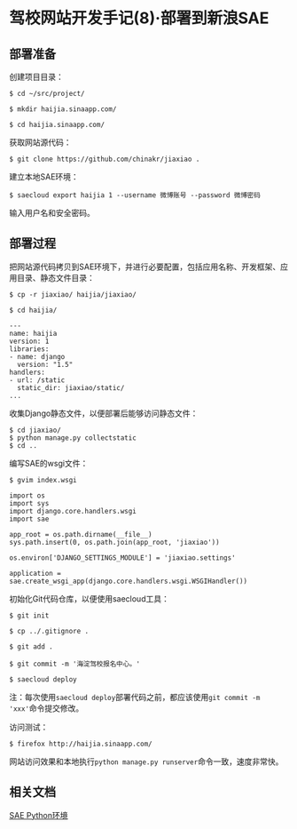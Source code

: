 # 驾校网站开发手记(8)·部署到新浪SAE

## 部署准备

创建项目目录：

    $ cd ~/src/project/

    $ mkdir haijia.sinaapp.com/

    $ cd haijia.sinaapp.com/

获取网站源代码：

    $ git clone https://github.com/chinakr/jiaxiao .

建立本地SAE环境：

    $ saecloud export haijia 1 --username 微博账号 --password 微博密码

输入用户名和安全密码。

## 部署过程

把网站源代码拷贝到SAE环境下，并进行必要配置，包括应用名称、开发框架、应用目录、静态文件目录：

    $ cp -r jiaxiao/ haijia/jiaxiao/

    $ cd haijia/

    ---
    name: haijia
    version: 1
    libraries:
    - name: django
      version: "1.5"
    handlers:
    - url: /static
      static_dir: jiaxiao/static/
    ...

收集Django静态文件，以便部署后能够访问静态文件：

    $ cd jiaxiao/
    $ python manage.py collectstatic
    $ cd ..

编写SAE的wsgi文件：

    $ gvim index.wsgi

    import os
    import sys
    import django.core.handlers.wsgi
    import sae

    app_root = os.path.dirname(__file__)
    sys.path.insert(0, os.path.join(app_root, 'jiaxiao'))

    os.environ['DJANGO_SETTINGS_MODULE'] = 'jiaxiao.settings'

    application = sae.create_wsgi_app(django.core.handlers.wsgi.WSGIHandler())

初始化Git代码仓库，以便使用saecloud工具：

    $ git init

    $ cp ../.gitignore .

    $ git add .

    $ git commit -m '海淀驾校报名中心。'

    $ saecloud deploy

注：每次使用`saecloud deploy`部署代码之前，都应该使用`git commit -m 'xxx'`命令提交修改。

访问测试：

    $ firefox http://haijia.sinaapp.com/

网站访问效果和本地执行`python manage.py runserver`命令一致，速度非常快。

## 相关文档

[SAE Python环境](http://sae.sina.com.cn/?m=devcenter&catId=290)
